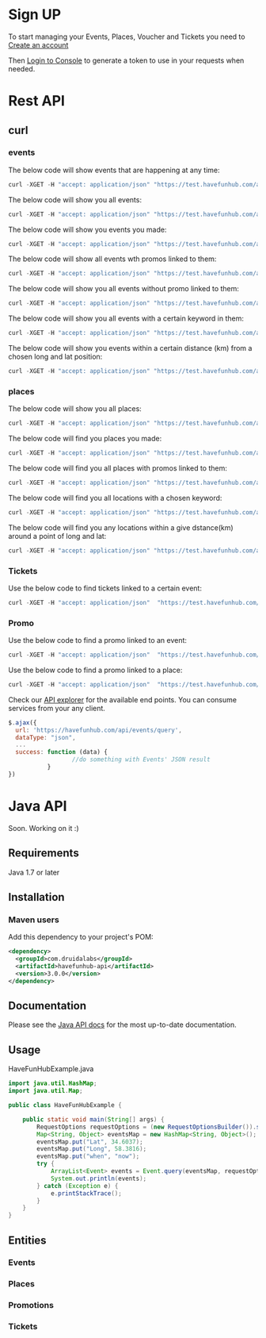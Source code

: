 # Sign UP

To start managing your Events, Places, Voucher and Tickets you need to [Create an account](https://havefunhub.com/tickets.html ) 

Then [Login to Console](https://organiser.havefunhub.com) to generate a token to use in your requests when needed.

# Rest API

## curl
### events

The below code will show events that are happening at any time:
```javascript
curl -XGET -H "accept: application/json" "https://test.havefunhub.com/api/events/query?when=any"
```

The below code will show you all events:
```javascript
curl -XGET -H "accept: application/json" "https://test.havefunhub.com/api/events/query"
```
The below code will show you events you made:
```javascript
curl -XGET -H "accept: application/json" "https://test.havefunhub.com/api/events/query?user=Gary"
```
The below code will show all events wth promos linked to them:
```javascript
curl -XGET -H "accept: application/json" "https://test.havefunhub.com/api/users/query?hasPromo=true"
```
The below code will show you all events without promo linked to them:
```javascript
curl -XGET -H "accept: application/json" "https://test.havefunhub.com/api/users/query?hasPromo=false"
```
The below code will show you all events with a certain keyword in them:
```javascript
curl -XGET -H "accept: application/json" "https://test.havefunhub.com/api/events/query?q=party"
```
The below code will show you events within a certain distance (km) from a chosen long and lat position:
```javascript
curl -XGET -H "accept: application/json" "https://test.havefunhub.com/api/events/query?Lat=51.5487&Long=67.243456&Dist=10"
```

### places


The below code will show you all places:
 ```javascript
 curl -XGET -H "accept: application/json" "https://test.havefunhub.com/api/places/query"
 ```
 The below code will find you places you made:
```javascript
curl -XGET -H "accept: application/json" "https://test.havefunhub.com/api/places/query?user=Felipe"
 ```
 The below code will find you all places with promos linked to them:
 ```javascript
 curl -XGET -H "accept: application/json" "https://test.havefunhub.com/api/places/query?hasPromo=true"
 ```
 The below code will find you all locations with a chosen keyword:
 ```javascript
 curl -XGET -H "accept: application/json" "https://test.havefunhub.com/api/places/query?q=town"
```
 The below code will find you any locations within a give dstance(km) around a point of long and lat:
```javascript
curl -XGET -H "accept: application/json" "https://test.havefunhub.com/api/places/query?Lat=23.234534&Long=-21.24435&Dist=1000"
```
### Tickets
Use the below code to find tickets linked to a certain event:
```javascript
curl -XGET -H "accept: application/json"  "https://test.havefunhub.com/api/event/30/tickets"
```
### Promo
Use the below code to find a promo linked to an event:
```javascript
curl -XGET -H "accept: application/json"  "https://test.havefunhub.com/api/event/30/promos"
```
Use the below code to find a promo linked to a place:
```javascript
curl -XGET -H "accept: application/json"  "https://test.havefunhub.com/api/place/36/promos"
```



Check our [API explorer](https://havefunhub.com/api-doc) for the available end points. You can consume services from your any client.
```javascript
$.ajax({
  url: 'https://havefunhub.com/api/events/query',
  dataType: "json",
  ...
  success: function (data) {
                  //do something with Events' JSON result
           }
})
```
# Java API

Soon. Working on it :) 

## Requirements

Java 1.7 or later

## Installation

### Maven users

Add this dependency to your project's POM:

```xml
<dependency>
  <groupId>com.druidalabs</groupId>
  <artifactId>havefunhub-api</artifactId>
  <version>3.0.0</version>
</dependency>
```
## Documentation

Please see the [Java API docs](http://druidalabs.com) for the most up-to-date documentation.

## Usage

HaveFunHubExample.java

```java
import java.util.HashMap;
import java.util.Map;

public class HaveFunHubExample {

    public static void main(String[] args) {
        RequestOptions requestOptions = (new RequestOptionsBuilder()).setApiKey("YOUR-SECRET-KEY").build();
        Map<String, Object> eventsMap = new HashMap<String, Object>();
        eventsMap.put("Lat", 34.6037); 
        eventsMap.put("Long", 58.3816);
        eventsMap.put("when", "now");
        try {
            ArrayList<Event> events = Event.query(eventsMap, requestOptions);
            System.out.println(events);
        } catch (Exception e) {
            e.printStackTrace();
        }
    }
}
```

## Entities
### Events
### Places
### Promotions
### Tickets
